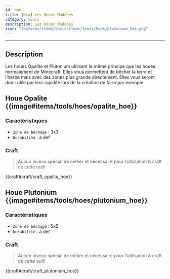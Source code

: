 ```yaml
---
id: hoe
title: [New] Les Houes Moddées
category: tools
description: Les Houes Moddées
icon: "textures/items/tools/items/tools/hoes/plutonium_hoe.png"
---
```

___
## Description

Les houes Opalite et Plutonium utilisent le même principe que les houes normalement de Minecraft.
Elles vous permettent de bêcher la terre et l’herbe mais avec des zones plus grande directement. 
Elles vous seront donc utile par leur rapidité lors de la création de farm par exemple

## Houe Opalite {{image#items/tools/hoes/opalite_hoe}}

### Caractéristiques

- ``Zone de bêchage`` : 3x3
- ``Durabilité`` : à def 

### Craft 

> Aucun niveau spécial de métier et nécessaire pour l’utilisation & craft de cette outil

{{craft#craft/craft_opalite_hoe}} 

## Houe Plutonium {{image#items/tools/hoes/plutonium_hoe}}

### Caractéristiques

- ``Zone de bêchage`` : 5x5
- ``Durabilité`` : à def 

### Craft 

> Aucun niveau spécial de métier et nécessaire pour l’utilisation & craft de cette outil

{{craft#craft/craft_plutonium_hoe}} 
